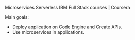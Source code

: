 Microservices Serverless IBM Full Stack courses | Coursera

Main goals:
- Deploy application on Code Engine and Create APIs.
- Use microservices in applications.

